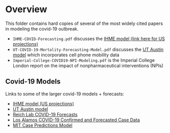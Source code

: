 # Overview 

This folder contains hard copies of several of the most widely cited papers in modeling the covid-19 outbreak. 
 * `IHME-COVID-Forecasting.pdf` discusses the [IHME model (link here for US projections)](https://covid19.healthdata.org/united-states-of-america)
 * `UT-COVID-19-Mortality-Forecasting-Model.pdf` discusses the [UT Austin model](https://covid-19.tacc.utexas.edu/projections/) which incorporates cell phone mobility data
 * `Imperial-College-COVID19-NPI-Modeling.pdf` is the Imperial College London report on the impact of nonpharmaceutical interventions (NPIs)
 
 ## Covid-19 Models
 
 Links to some of the larger covid-19 models + forecasts: 
  * [IHME model (US projections)](https://covid19.healthdata.org/united-states-of-america)
  * [UT Austin model](https://covid-19.tacc.utexas.edu/projections/)
  * [Reich Lab COVID-19 Forecasts](https://reichlab.io/covid19-forecast-hub/)
  * [Los Alamos COVID-19 Confirmed and Forecasted Case Data](https://covid-19.bsvgateway.org/#link%20to%20forecasting%20site)
  * [MIT Case Predictions Model](https://www.covidanalytics.io/)
